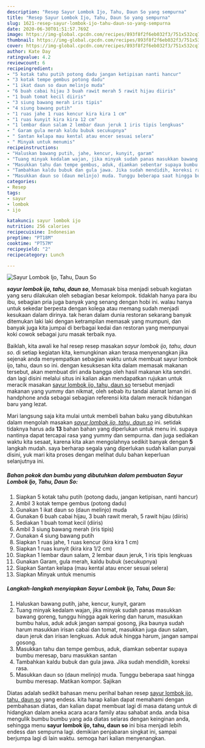 ```yaml
---
description: "Resep Sayur Lombok Ijo, Tahu, Daun So yang sempurna"
title: "Resep Sayur Lombok Ijo, Tahu, Daun So yang sempurna"
slug: 1621-resep-sayur-lombok-ijo-tahu-daun-so-yang-sempurna
date: 2020-06-30T01:51:57.769Z
image: https://img-global.cpcdn.com/recipes/893f8f2f6eb032f3/751x532cq70/sayur-lombok-ijo-tahu-daun-so-foto-resep-utama.jpg
thumbnail: https://img-global.cpcdn.com/recipes/893f8f2f6eb032f3/751x532cq70/sayur-lombok-ijo-tahu-daun-so-foto-resep-utama.jpg
cover: https://img-global.cpcdn.com/recipes/893f8f2f6eb032f3/751x532cq70/sayur-lombok-ijo-tahu-daun-so-foto-resep-utama.jpg
author: Kate Day
ratingvalue: 4.2
reviewcount: 6
recipeingredient:
- "5 kotak tahu putih potong dadu jangan ketipisan nanti hancur"
- "3 kotak tempe gembus potong dadu"
- "1 ikat daun so daun melinjo muda"
- "6 buah cabai hijau 3 buah rawit merah 5 rawit hijau diiris"
- "1 buah tomat kecil diiris"
- "3 siung bawang merah iris tipis"
- "4 siung bawang putih"
- "1 ruas jahe 1 ruas kencur kira kira 1 cm"
- "1 ruas kunyit kira kira 12 cm"
- "1 lembar daun salam 2 lembar daun jeruk 1 iris tipis lengkuas"
- " Garam gula merah kaldu bubuk secukupnya"
- " Santan kelapa mau kental atau encer sesuai selera"
- " Minyak untuk menumis"
recipeinstructions:
- "Haluskan bawang putih, jahe, kencur, kunyit, garam"
- "Tuang minyak kedalam wajan, jika minyak sudah panas masukkan bawang goreng, tunggu hingga agak kering dan harum, masukkan bumbu halus, aduk aduk jangan sampai gosong, jika baunya sudah harum masukkan irisan cabai dan tomat, masukkan juga daun salam, daun jeruk dan irisan lengkuas. Aduk aduk hingga harum, jangan sampai gosong."
- "Masukkan tahu dan tempe gembus, aduk, diamkan sebentar supaya bumbu meresap, baru masukkan santan"
- "Tambahkan kaldu bubuk dan gula jawa. Jika sudah mendidih, koreksi rasa."
- "Masukkan daun so (daun melinjo) muda. Tunggu beberapa saat hingga bumbu meresap. Matikan kompor. Sajikan"
categories:
- Resep
tags:
- sayur
- lombok
- ijo

katakunci: sayur lombok ijo 
nutrition: 256 calories
recipecuisine: Indonesian
preptime: "PT18M"
cooktime: "PT57M"
recipeyield: "2"
recipecategory: Lunch

---
```



![Sayur Lombok Ijo, Tahu, Daun So](https://img-global.cpcdn.com/recipes/893f8f2f6eb032f3/751x532cq70/sayur-lombok-ijo-tahu-daun-so-foto-resep-utama.jpg)

<b><i>sayur lombok ijo, tahu, daun so</i></b>, Memasak bisa menjadi sebuah kegiatan yang seru dilakukan oleh sebagian besar kelompok. tidaklah hanya para ibu ibu, sebagian pria juga banyak yang senang dengan hobi ini. walau hanya untuk sekedar berpesta dengan kolega atau memang sudah menjadi kesukaan dalam dirinya. tak heran dalam dunia restoran sekarang banyak ditemukan laki laki dengan ketrampilan memasak yang mumpuni, dan banyak juga kita jumpai di berbagai kedai dan restoran yang mempunyai koki cowok sebagai juru masak terbaik nya.

Baiklah, kita awali ke hal resep resep masakan <i>sayur lombok ijo, tahu, daun so</i>. di setiap kegiatan kita, kemungkinan akan terasa menyenangkan jika sejenak anda menyempatkan sebagian waktu untuk membuat sayur lombok ijo, tahu, daun so ini. dengan kesuksesan kita dalam memasak makanan tersebut, akan membuat diri anda bangga oleh hasil makanan kita sendiri. dan lagi disini melalui situs ini kalian akan mendapatkan rujukan untuk meracik masakan <u>sayur lombok ijo, tahu, daun so</u> tersebut menjadi makanan yang yummy dan nikmat, oleh sebab itu tandai alamat laman ini di handphone anda sebagai sebagian referensi kita dalam meracik hidangan baru yang lezat.




Mari langsung saja kita mulai untuk membeli bahan baku yang dibutuhkan dalam mengolah masakan <u><i>sayur lombok ijo, tahu, daun so</i></u> ini. setidak tidaknya harus ada <b>13</b> bahan bahan yang diperlukan untuk menu ini. supaya nantinya dapat tercapai rasa yang yummy dan sempurna. dan juga sediakan waktu kita sesaat, karena kita akan mengolahnya sedikit banyak dengan <b>5</b> langkah mudah. saya berharap segala yang diperlukan sudah kalian punyai disini, yuk mari kita proses dengan melihat dulu bahan keperluan selanjutnya ini.

<!--inarticleads1-->

##### Bahan pokok dan bumbu yang dibutuhkan dalam pembuatan Sayur Lombok Ijo, Tahu, Daun So:

1. Siapkan 5 kotak tahu putih (potong dadu, jangan ketipisan, nanti hancur)
1. Ambil 3 kotak tempe gembus (potong dadu)
1. Gunakan 1 ikat daun so (daun melinjo) muda
1. Gunakan 6 buah cabai hijau, 3 buah rawit merah, 5 rawit hijau (diiris)
1. Sediakan 1 buah tomat kecil (diiris)
1. Ambil 3 siung bawang merah (iris tipis)
1. Gunakan 4 siung bawang putih
1. Siapkan 1 ruas jahe, 1 ruas kencur (kira kira 1 cm)
1. Siapkan 1 ruas kunyit (kira kira 1/2 cm)
1. Siapkan 1 lembar daun salam, 2 lembar daun jeruk, 1 iris tipis lengkuas
1. Gunakan  Garam, gula merah, kaldu bubuk (secukupnya)
1. Siapkan  Santan kelapa (mau kental atau encer sesuai selera)
1. Siapkan  Minyak untuk menumis




<!--inarticleads2-->

##### Langkah-langkah menyiapkan Sayur Lombok Ijo, Tahu, Daun So:

1. Haluskan bawang putih, jahe, kencur, kunyit, garam
1. Tuang minyak kedalam wajan, jika minyak sudah panas masukkan bawang goreng, tunggu hingga agak kering dan harum, masukkan bumbu halus, aduk aduk jangan sampai gosong, jika baunya sudah harum masukkan irisan cabai dan tomat, masukkan juga daun salam, daun jeruk dan irisan lengkuas. Aduk aduk hingga harum, jangan sampai gosong.
1. Masukkan tahu dan tempe gembus, aduk, diamkan sebentar supaya bumbu meresap, baru masukkan santan
1. Tambahkan kaldu bubuk dan gula jawa. Jika sudah mendidih, koreksi rasa.
1. Masukkan daun so (daun melinjo) muda. Tunggu beberapa saat hingga bumbu meresap. Matikan kompor. Sajikan




Diatas adalah sedikit bahasan menu perihal bahan resep <u>sayur lombok ijo, tahu, daun so</u> yang endess. kita harap kalian dapat memahami dengan pembahasan diatas, dan kalian dapat membuat lagi di masa datang untuk di hidangkan dalam aneka acara acara family atau sahabat anda. anda bisa mengulik bumbu bumbu yang ada diatas selaras dengan keinginan anda, sehingga menu <b>sayur lombok ijo, tahu, daun so</b> ini bisa menjadi lebih endess dan sempurna lagi. demikian penjabaran singkat ini, sampai berjumpa lagi di lain waktu. semoga hari kalian menyenangkan.

